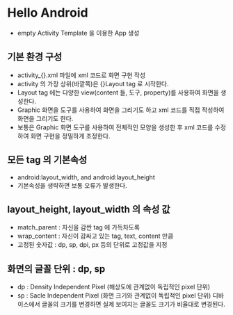 # Hello Android

* empty Activity Template 을 이용한 App 생성

## 기본 환경 구성
* activity_{}.xml 파일에 xml 코드로 화면 구현 작성
* activity 의 가장 상위(바깥쪽)은 {}Layout tag 로 시작한다.
* Layout tag 에는 다양한 view(content 들, 도구, property)를 사용하여 화면을 생성한다.
* Graphic 화면을 도구를 사용하여 화면을 그리기도 하고 xml 코드를 직접 작성하여 화면을 그리기도 한다.
* 보통은 Graphic 화면 도구를 사용하여 전체적인 모양을 생성한 후 xml 코드를 수정하여 화면 구현을 정밀하게 조정한다.

## 모든 tag 의 기본속성
* android:layout_width, and android:layout_height
* 기본속성을 생략하면 보통 오류가 발생한다.

## layout_height, layout_width 의 속성 값
* match_parent : 자신을 감싼 tag 에 가득차도록
* wrap_content : 자신이 감싸고 있는 tag, text, content 만큼
* 고정된 숫자값 : dp, sp, dpi, px 등의 단위로 고정값을 지정

## 화면의 글꼴 단위 : dp, sp
* dp : Density Independent Pixel (해상도에 관계없이 독립적인 pixel 단위)
* sp : Sacle Independent Pixel (화면 크기와 관계없이 독립적인 pixel 단위)
디바이스에서 글꼴의 크기를 변경하면 실제 보여지는 글꼴도 크기가 비율대로 변경된다.

